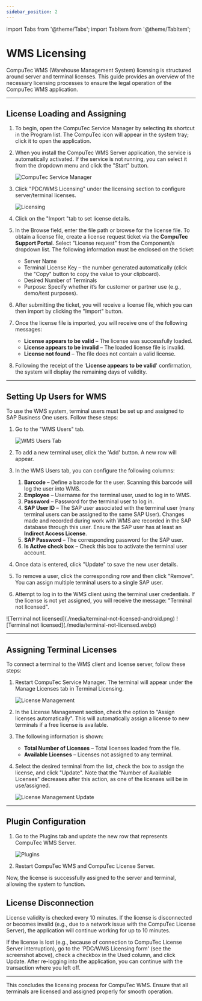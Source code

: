 ```yaml
---
sidebar_position: 2
---
```

import Tabs from '@theme/Tabs';
import TabItem from '@theme/TabItem';

# WMS Licensing

CompuTec WMS (Warehouse Management System) licensing is structured around server and terminal licenses. This guide provides an overview of the necessary licensing processes to ensure the legal operation of the CompuTec WMS application.

---

## License Loading and Assigning

1. To begin, open the CompuTec Service Manager by selecting its shortcut in the Program list. The CompuTec icon will appear in the system tray; click it to open the application.

2. When you install the CompuTec WMS Server application, the service is automatically activated. If the service is not running, you can select it from the dropdown menu and click the "Start" button.

    ![CompuTec Service Manager](./media/computec-service-manager.webp)

3. Click "PDC/WMS Licensing" under the licensing section to configure server/terminal licenses.

    ![Licensing](./media/computec-service-manager-licensing.webp)

4. Click on the "Import "tab to set license details.
5. In the Browse field, enter the file path or browse for the license file. To obtain a license file, create a license request ticket via the **CompuTec Support Portal**. Select "License request" from the Component/s dropdown list. The following information must be enclosed on the ticket:

    - Server Name
    - Terminal License Key – the number generated automatically (click the "Copy" button to copy the value to your clipboard).
    - Desired Number of Terminals
    - Purpose: Specify whether it’s for customer or partner use (e.g., demo/test purposes).
6. After submitting the ticket, you will receive a license file, which you can then import by clicking the "Import" button.
7. Once the license file is imported, you will receive one of the following messages:

    - **License appears to be valid** – The license was successfully loaded.
    - **License appears to be invalid** – The loaded license file is invalid.
    - **License not found** – The file does not contain a valid license.
8. Following the receipt of the '**License appears to be valid**' confirmation, the system will display the remaining days of validity.

---

## Setting Up Users for WMS

To use the WMS system, terminal users must be set up and assigned to SAP Business One users. Follow these steps:

1. Go to the "WMS Users" tab.

    ![WMS Users Tab](./media/wms-users-tab.webp)
2. To add a new terminal user, click the 'Add' button. A new row will appear.

3. In the WMS Users tab, you can configure the following columns:

    1. **Barcode** – Define a barcode for the user. Scanning this barcode will log the user into WMS.
    2. **Employee** – Username for the terminal user, used to log in to WMS.
    3. **Password** – Password for the terminal user to log in.
    4. **SAP User ID** – The SAP user associated with the terminal user (many terminal users can be assigned to the same SAP User). Changes made and recorded during work with WMS are recorded in the SAP database through this user. Ensure the SAP user has at least an **Indirect Access License**.
    5. **SAP Password** – The corresponding password for the SAP user.
    6. **Is Active check box** – Check this box to activate the terminal user account.

4. Once data is entered, click "Update" to save the new user details.

5. To remove a user, click the corresponding row and then click "Remove".
You can assign multiple terminal users to a single SAP user.

6. Attempt to log in to the WMS client using the terminal user credentials. If the license is not yet assigned, you will receive the message: "Terminal not licensed".

<Tabs groupId="os" defaultValue="android">
  <TabItem value="android" label="Android">
    ![Terminal not licensed](./media/terminal-not-licensed-android.png)

  </TabItem>
  <TabItem value="legacy" label="Legacy Client">
    ![Terminal not licensed](./media/terminal-not-licensed.webp)

  </TabItem>
</Tabs>

---

## Assigning Terminal Licenses

To connect a terminal to the WMS client and license server, follow these steps:

1. Restart CompuTec Service Manager. The terminal will appear under the Manage Licenses tab in Terminal Licensing.

    ![License Management](./media/license-management.webp)

2. In the License Management section, check the option to "Assign licenses automatically". This will automatically assign a license to new terminals if a free license is available.

3. The following information is shown:

    - **Total Number of Licenses** – Total licenses loaded from the file.
    - **Available Licenses** – Licenses not assigned to any terminal.

4. Select the desired terminal from the list, check the box to assign the license, and click "Update". Note that the "Number of Available Licenses" decreases after this action, as one of the licenses will be in use/assigned.

    ![License Management Update](./media/license-management-update.webp)

---

## Plugin Configuration

1. Go to the Plugins tab and update the new row that represents CompuTec WMS Server.

    ![Plugins](./media/plugins-list.webp)
2. Restart CompuTec WMS and CompuTec License Server.

Now, the license is successfully assigned to the server and terminal, allowing the system to function.

## License Disconnection

License validity is checked every 10 minutes. If the license is disconnected or becomes invalid (e.g., due to a network issue with the CompuTec License Server), the application will continue working for up to 10 minutes.

If the license is lost (e.g., because of connection to CompuTec License Server interruption), go to the 'PDC/WMS Licensing form' (see the screenshot above), check a checkbox in the Used column, and click Update. After re-logging into the application, you can continue with the transaction where you left off.

---

This concludes the licensing process for CompuTec WMS. Ensure that all terminals are licensed and assigned properly for smooth operation.
